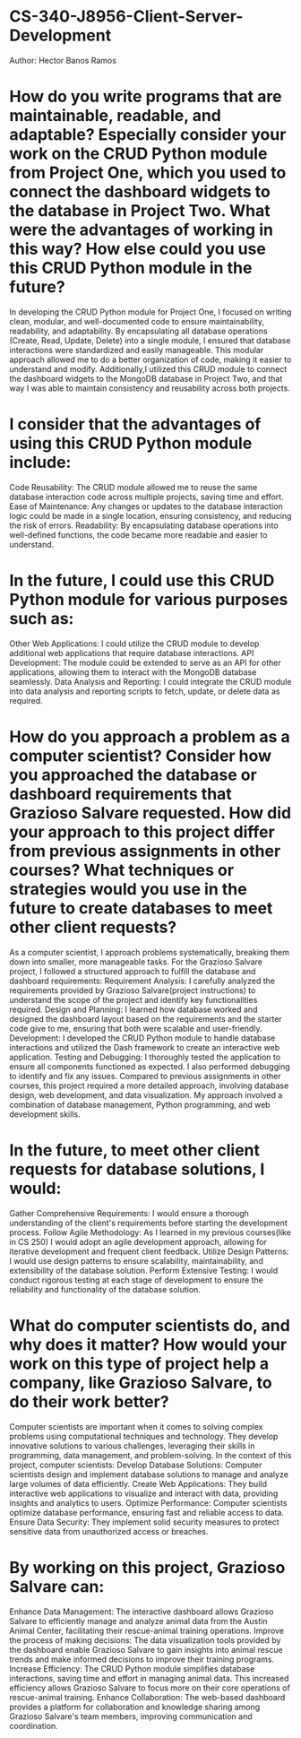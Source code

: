 # CS-340-J8956-Client-Server-Development

Author: Hector Banos Ramos

# How do you write programs that are maintainable, readable, and adaptable? Especially consider your work on the CRUD Python module from Project One, which you used to connect the dashboard widgets to the database in Project Two.  What were the advantages of working in this way? How else could you use this CRUD Python module in the future?

In developing the CRUD Python module for Project One, I focused on writing clean, modular, and well-documented code to ensure maintainability, readability, and adaptability. By encapsulating all database operations (Create, Read, Update, Delete) into a single module, I ensured that database interactions were standardized and easily manageable. This modular approach allowed me to do a better organization of code, making it easier to understand and modify. Additionally,I utilized this CRUD module to connect the dashboard widgets to the MongoDB database in Project Two, and that way I was able to maintain consistency and reusability across both projects.

# I consider that the advantages of using this CRUD Python module include:
Code Reusability: The CRUD module allowed me to reuse the same database interaction code across multiple projects, saving time and effort.
Ease of Maintenance: Any changes or updates to the database interaction logic could be made in a single location, ensuring consistency, and reducing the risk of errors.
Readability: By encapsulating database operations into well-defined functions, the code became more readable and easier to understand.

# In the future, I could use this CRUD Python module for various purposes such as:
Other Web Applications: I could utilize the CRUD module to develop additional web applications that require database interactions.
API Development: The module could be extended to serve as an API for other applications, allowing them to interact with the MongoDB database seamlessly.
Data Analysis and Reporting: I could integrate the CRUD module into data analysis and reporting scripts to fetch, update, or delete data as required.

# How do you approach a problem as a computer scientist? Consider how you approached the database or dashboard requirements that Grazioso Salvare requested. How did your approach to this project differ from previous assignments in other courses? What techniques or strategies would you use in the future to create databases to meet other client requests?

As a computer scientist, I approach problems systematically, breaking them down into smaller, more manageable tasks. For the Grazioso Salvare project, I followed a structured approach to fulfill the database and dashboard requirements:
Requirement Analysis: I carefully analyzed the requirements provided by Grazioso Salvare(project instructions) to understand the scope of the project and identify key functionalities required.
Design and Planning: I learned how database worked and designed the dashboard layout based on the requirements and the starter code give to me, ensuring that both were scalable and user-friendly.
Development: I developed the CRUD Python module to handle database interactions and utilized the Dash framework to create an interactive web application.
Testing and Debugging: I thoroughly tested the application to ensure all components functioned as expected. I also performed debugging to identify and fix any issues.
Compared to previous assignments in other courses, this project required a more detailed approach, involving database design, web development, and data visualization. My approach involved a combination of database management, Python programming, and web development skills.

# In the future, to meet other client requests for database solutions, I would:
Gather Comprehensive Requirements: I would ensure a thorough understanding of the client's requirements before starting the development process.
Follow Agile Methodology: As I learned in my previous courses(like in CS 250) I would adopt an agile development approach, allowing for iterative development and frequent client feedback.
Utilize Design Patterns: I would use design patterns to ensure scalability, maintainability, and extensibility of the database solution.
Perform Extensive Testing: I would conduct rigorous testing at each stage of development to ensure the reliability and functionality of the database solution.

# What do computer scientists do, and why does it matter? How would your work on this type of project help a company, like Grazioso Salvare, to do their work better?
Computer scientists are important when it comes to solving complex problems using computational techniques and technology. They develop innovative solutions to various challenges, leveraging their skills in programming, data management, and problem-solving.
In the context of this project, computer scientists:
Develop Database Solutions: Computer scientists design and implement database solutions to manage and analyze large volumes of data efficiently.
Create Web Applications: They build interactive web applications to visualize and interact with data, providing insights and analytics to users.
Optimize Performance: Computer scientists optimize database performance, ensuring fast and reliable access to data.
Ensure Data Security: They implement solid security measures to protect sensitive data from unauthorized access or breaches.

# By working on this project, Grazioso Salvare can:
Enhance Data Management: The interactive dashboard allows Grazioso Salvare to efficiently manage and analyze animal data from the Austin Animal Center, facilitating their rescue-animal training operations.
Improve the process of making decisions: The data visualization tools provided by the dashboard enable Grazioso Salvare to gain insights into animal rescue trends and make informed decisions to improve their training programs.
Increase Efficiency: The CRUD Python module simplifies database interactions, saving time and effort in managing animal data. This increased efficiency allows Grazioso Salvare to focus more on their core operations of rescue-animal training.
Enhance Collaboration: The web-based dashboard provides a platform for collaboration and knowledge sharing among Grazioso Salvare's team members, improving communication and coordination.
